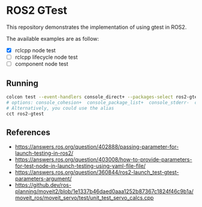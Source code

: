 # ROS2 GTest

This repository demonstrates the implementation of using gtest in ROS2.

The available examples are as follow:
- [x] rclcpp node test 
- [ ] rclcpp lifecycle node test
- [ ] component node test

## Running

```bash
colcon test --event-handlers console_direct+ --packages-select ros2-gtest
# options: console_cohesion+  console_package_list+  console_stderr-  console_direct+  console_start_end-
# Alternatively, you could use the alias
cct ros2-gtest
```

## References
- https://answers.ros.org/question/402888/passing-parameter-for-launch-testing-in-ros2/
- https://answers.ros.org/question/403008/how-to-provide-parameters-for-test-node-in-launch-testing-using-yaml-file-file/
- https://answers.ros.org/question/360844/ros2-launch_test-gtest-parameters-argument/
- https://github.dev/ros-planning/moveit2/blob/1e1337b46daed0aaa1252b87367c1824f46c9b1a/moveit_ros/moveit_servo/test/unit_test_servo_calcs.cpp